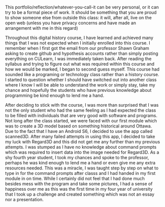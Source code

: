 This portfolio/reflection/whatever-you-call-it can be very personal, or it can try to be a formal piece of work. It should be something that you are proud to show someone else from outside this class: it will, after all, live on the open web (unless you have privacy concerns and have made an arrangement with me in this regard)

Throughout this digital history course, I have learned and achieved many things that I was not expected when I initially enrolled into this course. I remember when I first got the email from our professor Shawn Graham asking to create github and hypothesis accounts rather than simply posting everything on CULearn, I was immediately taken back. After reading the syllabus and trying to figure out what was required within this course and how we would be marked, I began to second guess myself. This course had sounded like a programing or technology class rather than a history course. I started to question whether I should have switched out into another class where I know I will be able to understand the work or simply stay, take my chance and hopefully the students who have previous knowledge about programming be kind enough to lend me a hand. 

After deciding to stick with the course, I was more than surprised that I was not the only student who had the same feeling as I had expected the class to be filled with individuals that are very good with software and programs. Not long after the class started, we were faced with our first module which was to create a 3D model based on something historical around Ottawa. Due to the fact that I have an Android S6, I decided to use the app called scanned3D. After many failed attempts in using this app, I decided to take my luck with Regard3D and this did not get me any further than my previous attempts. I was stumped as I have no knowledge about command prompts which was required to insert data into the image needed for Regard3D. As a shy fourth year student, I took my chances and spoke to the professor, perhaps he was kind enough to lend me a hand or even give me any extra resources needed. This was a miracle, I was taught step by step on what to type in for the command prompts after classs and I had handed in my first module in on time. While I certainly did not feel that I had done much besides mess with the program and take some pictures, I had a sense of happiness over me as this was the first time in my four year of university that I took up a challenge and created something which was not an essay nor a presentation. 

